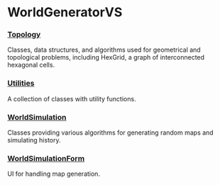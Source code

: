 # WorldGeneratorVS

### [Topology](Topology/)
Classes, data structures, and algorithms used for geometrical and topological problems, including HexGrid, a graph of interconnected hexagonal cells. 

### [Utilities](Utilities/)
A collection of classes with utility functions.

### [WorldSimulation](WorldSimulation/)
Classes providing various algorithms for generating random maps and simulating history.

### [WorldSimulationForm](WorldSimulationForm/)
UI for handling map generation.
